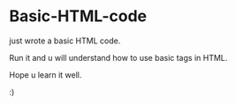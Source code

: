 # Basic-HTML-code
just wrote a basic HTML code.

Run it and u will understand how to use basic tags in HTML.

Hope u learn it well.

:)
